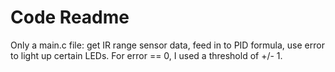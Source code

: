 # Code Readme

Only a main.c file: get IR range sensor data, feed in to PID formula, use error to light up certain LEDs. For error == 0, I used a threshold of +/- 1.

